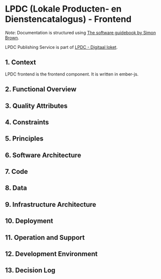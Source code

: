 # LPDC (Lokale Producten- en Dienstencatalogus) - Frontend

_Note_: Documentation is structured using [The software guidebook by Simon Brown](https://leanpub.com/documenting-software-architecture).

LPDC Publishing Service is part of [LPDC - Digitaal loket](https://github.com/lblod/app-lpdc-digitaal-loket/tree/kunlabora).

## 1. Context

LPDC frontend is the frontend component.
It is written in ember-js.

## 2. Functional Overview

## 3. Quality Attributes

## 4. Constraints

## 5. Principles

## 6. Software Architecture

## 7. Code

## 8. Data

## 9. Infrastructure Architecture

## 10. Deployment

## 11. Operation and Support

## 12. Development Environment

## 13. Decision Log

